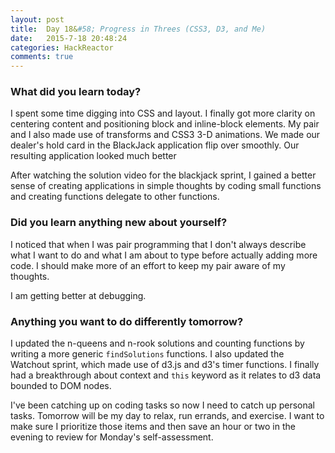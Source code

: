 ```yaml
---
layout: post
title:  Day 18&#58; Progress in Threes (CSS3, D3, and Me)
date:   2015-7-18 20:48:24
categories: HackReactor
comments: true
---
```


### What did you learn today?

I spent some time digging into CSS and layout. I finally got more clarity on centering content and positioning block and inline-block elements. My pair and I also made use of transforms and CSS3 3-D animations. We made our dealer's hold card in the BlackJack application flip over smoothly. Our resulting application looked much better

After watching the solution video for the blackjack sprint, I gained a better sense of creating applications in simple thoughts by coding small functions and creating functions delegate to other functions.

### Did you learn anything new about yourself?

I noticed that when I was pair programming that I don't always describe what I want to do and what I am about to type before actually adding more code. I should make more of an effort to keep my pair aware of my thoughts.

I am getting better at debugging.

### Anything you want to do differently tomorrow?

I updated the n-queens and n-rook solutions and counting functions by writing a more generic `findSolutions` functions. I also updated the Watchout sprint, which made use of d3.js and d3's timer functions. I finally had a breakthrough about context and `this` keyword as it relates to d3 data bounded to DOM nodes.

I've been catching up on coding tasks so now I need to catch up personal tasks. Tomorrow will be my day to relax, run errands, and exercise. I want to make sure I prioritize those items and then save an hour or two in the evening to review for Monday's self-assessment.